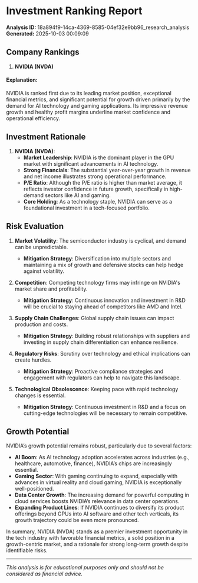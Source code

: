# Investment Ranking Report

**Analysis ID:** 18a894f9-14ca-4369-8585-04ef32e9bb96_research_analysis
**Generated:** 2025-10-03 00:09:09

## Company Rankings
1. **NVIDIA (NVDA)**

#### Explanation:
NVIDIA is ranked first due to its leading market position, exceptional financial metrics, and significant potential for growth driven primarily by the demand for AI technology and gaming applications. Its impressive revenue growth and healthy profit margins underline market confidence and operational efficiency.

###

## Investment Rationale
1. **NVIDIA (NVDA)**:
   - **Market Leadership**: NVIDIA is the dominant player in the GPU market with significant advancements in AI technology. 
   - **Strong Financials**: The substantial year-over-year growth in revenue and net income illustrates strong operational performance. 
   - **P/E Ratio**: Although the P/E ratio is higher than market average, it reflects investor confidence in future growth, specifically in high-demand sectors like AI and gaming.
   - **Core Holding**: As a technology staple, NVIDIA can serve as a foundational investment in a tech-focused portfolio.

###

## Risk Evaluation
1. **Market Volatility**: The semiconductor industry is cyclical, and demand can be unpredictable.
   - **Mitigation Strategy**: Diversification into multiple sectors and maintaining a mix of growth and defensive stocks can help hedge against volatility.

2. **Competition**: Competing technology firms may infringe on NVIDIA's market share and profitability.
   - **Mitigation Strategy**: Continuous innovation and investment in R&D will be crucial to staying ahead of competitors like AMD and Intel.

3. **Supply Chain Challenges**: Global supply chain issues can impact production and costs.
   - **Mitigation Strategy**: Building robust relationships with suppliers and investing in supply chain differentiation can enhance resilience.

4. **Regulatory Risks**: Scrutiny over technology and ethical implications can create hurdles.
   - **Mitigation Strategy**: Proactive compliance strategies and engagement with regulators can help to navigate this landscape.

5. **Technological Obsolescence**: Keeping pace with rapid technology changes is essential.
   - **Mitigation Strategy**: Continuous investment in R&D and a focus on cutting-edge technologies will be necessary to remain competitive.

###

## Growth Potential
NVIDIA’s growth potential remains robust, particularly due to several factors:
- **AI Boom**: As AI technology adoption accelerates across industries (e.g., healthcare, automotive, finance), NVIDIA’s chips are increasingly essential.
- **Gaming Sector**: With gaming continuing to expand, especially with advances in virtual reality and cloud gaming, NVIDIA is exceptionally well-positioned.
- **Data Center Growth**: The increasing demand for powerful computing in cloud services boosts NVIDIA’s relevance in data center operations.
- **Expanding Product Lines**: If NVIDIA continues to diversify its product offerings beyond GPUs into AI software and other tech verticals, its growth trajectory could be even more pronounced.

In summary, NVIDIA (NVDA) stands as a premier investment opportunity in the tech industry with favorable financial metrics, a solid position in a growth-centric market, and a rationale for strong long-term growth despite identifiable risks.

---
*This analysis is for educational purposes only and should not be considered as financial advice.*
